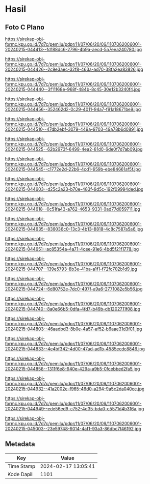 # Hasil

## Foto C Plano

https://sirekap-obj-formc.kpu.go.id/7d7c/pemilu/pdpr/11/07/06/20/06/1107062006001-20240215-044413--fd188dc6-2796-4b9a-aecd-5a7eea240780.jpg

https://sirekap-obj-formc.kpu.go.id/7d7c/pemilu/pdpr/11/07/06/20/06/1107062006001-20240215-044426--2c9e3aec-32f8-463a-ad70-38fa2ea83826.jpg

https://sirekap-obj-formc.kpu.go.id/7d7c/pemilu/pdpr/11/07/06/20/06/1107062006001-20240215-044440--3f11168e-968f-484b-8c45-30e12b3240f4.jpg

https://sirekap-obj-formc.kpu.go.id/7d7c/pemilu/pdpr/11/07/06/20/06/1107062006001-20240215-044456--352462d2-0c29-4011-94a7-f91a18671be9.jpg

https://sirekap-obj-formc.kpu.go.id/7d7c/pemilu/pdpr/11/07/06/20/06/1107062006001-20240215-044510--47db2ebf-3079-449a-9703-49a78b6d0891.jpg

https://sirekap-obj-formc.kpu.go.id/7d7c/pemilu/pdpr/11/07/06/20/06/1107062006001-20240215-044525--62b2973f-6499-4ea2-81d0-6de0f7d7ab09.jpg

https://sirekap-obj-formc.kpu.go.id/7d7c/pemilu/pdpr/11/07/06/20/06/1107062006001-20240215-044545--c1772e2d-22b6-4cd1-959b-ebe84661af5f.jpg

https://sirekap-obj-formc.kpu.go.id/7d7c/pemilu/pdpr/11/07/06/20/06/1107062006001-20240215-044603--d25c2a23-b70e-483f-9d5c-192f09994ded.jpg

https://sirekap-obj-formc.kpu.go.id/7d7c/pemilu/pdpr/11/07/06/20/06/1107062006001-20240215-044618--0c51fa43-a762-4653-9331-0ad77d059711.jpg

https://sirekap-obj-formc.kpu.go.id/7d7c/pemilu/pdpr/11/07/06/20/06/1107062006001-20240215-044635--836036c0-13c3-4b13-8818-4c8c7587a5a6.jpg

https://sirekap-obj-formc.kpu.go.id/7d7c/pemilu/pdpr/11/07/06/20/06/1107062006001-20240215-044651--ac85354a-4a71-4cee-91e6-4bd5f21f1778.jpg

https://sirekap-obj-formc.kpu.go.id/7d7c/pemilu/pdpr/11/07/06/20/06/1107062006001-20240215-044707--139e5793-8b3e-41ba-a1f1-f72fc702b1d9.jpg

https://sirekap-obj-formc.kpu.go.id/7d7c/pemilu/pdpr/11/07/06/20/06/1107062006001-20240215-044724--6d80752e-7dc0-497f-a9a6-2771082e5b56.jpg

https://sirekap-obj-formc.kpu.go.id/7d7c/pemilu/pdpr/11/07/06/20/06/1107062006001-20240215-044740--8a0e66b5-0dfa-4fd7-b49b-db1202711f08.jpg

https://sirekap-obj-formc.kpu.go.id/7d7c/pemilu/pdpr/11/07/06/20/06/1107062006001-20240215-044803--46aadbd3-8b0e-4a57-af52-b6aae31d3f01.jpg

https://sirekap-obj-formc.kpu.go.id/7d7c/pemilu/pdpr/11/07/06/20/06/1107062006001-20240215-044833--4e4bf342-4d00-47ad-ad1b-4585ecdc8846.jpg

https://sirekap-obj-formc.kpu.go.id/7d7c/pemilu/pdpr/11/07/06/20/06/1107062006001-20240215-044858--1311f6e8-940e-429a-a9b5-0fcebbed2fa5.jpg

https://sirekap-obj-formc.kpu.go.id/7d7c/pemilu/pdpr/11/07/06/20/06/1107062006001-20240215-044932--41a2002e-f965-46d0-a294-9a5c2da040cc.jpg

https://sirekap-obj-formc.kpu.go.id/7d7c/pemilu/pdpr/11/07/06/20/06/1107062006001-20240215-044949--ede56ed9-c752-4d35-bda0-c5571d4b316a.jpg

https://sirekap-obj-formc.kpu.go.id/7d7c/pemilu/pdpr/11/07/06/20/06/1107062006001-20240215-045003--23e59748-9014-4af1-93a3-86dbc7f46192.jpg


## Metadata

| Key        | Value               |
| ---------- | ------------------- |
| Time Stamp | 2024-02-17 13:05:41 |
| Kode Dapil | 1101                |




